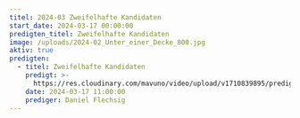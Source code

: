```yaml
---
titel: 2024-03 Zweifelhafte Kandidaten
start_date: 2024-03-17 00:00:00
predigten_titel: Zweifelhafte Kandidaten
image: /uploads/2024-02_Unter_einer_Decke_800.jpg
aktiv: true
predigten:
  - titel: Zweifelhafte Kandidaten
    predigt: >-
      https://res.cloudinary.com/mavuno/video/upload/v1710839895/predigten/2024-03%20Zweifelhafte%20Kandidaten/2024-03-17_GoDi_Mavuno_Berlin_-_Zweifelhafte_Kandidaten_1.mp3      
    date: 2024-03-17 11:00:00
    prediger: Daniel Flechsig
---
```

